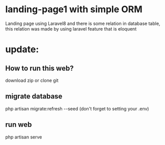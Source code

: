 # landing-page1 with simple ORM
 Landing page using Laravel8 and there is some relation in database table, this relation was made by using laravel feature that is eloquent
 
# update:
## How to run this web?
download zip or clone git

## migrate database
php artisan migrate:refresh --seed (don't forget to setting your .env)

## run web
php artisan serve
